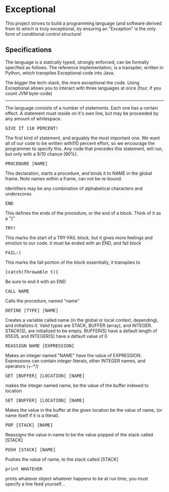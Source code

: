 # Exceptional

This project strives to build a programming language (and software derived from it) which is truly exceptional, by ensuring an "Exception" is the only form of conditional control structure!
## Specifications

The language is a statically typed, strongly enforced, can be formally specified as follows. The reference implementation, is a transpiler, written in Python, which transpiles Exceptional code into Java. 

The bigger the tech-stack, the more exceptional the code. Using Exceptional allows you to interact with three languages at once (four, if you count JVM byte-code)
 
<hr/>

The language consists of a number of statements. Each one has a certain effect. A statement must reside on it's own line, but may be proceeded by any amount of whitespace.

<pre>
GIVE IT 110 PERCENT!
</pre>
The first kind of statement, and arguably the most important one. We want all of our code to be written with110 percent effort, so we encourage the programmer to specify this. Any code that precedes this statement, will run, but only with a 9/10 chance (90%).

<pre>
PROCEDURE [NAME]
</pre>

This declaration, starts a procedure, and binds it to NAME in the global frame. Note names within a frame, can not be re-bound.

Identifiers may be any combination of alphabetical characters and underscores

<pre>
END
</pre>

This defines the ends of the procedure, or the end of a block. Think of it as a "}"

<pre>TRY!
</pre>

This marks the start of a TRY-FAIL block, but it gives more feelings and emotion to our code. it must be ended with an END, and fail block

<pre>
FAIL:(
</pre>
This marks the fail portion of the block essentially, it transpiles to 
<pre>}catch(Throwable t){</pre>
Be sure to end it with an END

<pre>
CALL NAME
</pre>

Calls the procedure, named "name"

<pre>
DEFINE [TYPE] [NAME]
</pre>

Creates a variable called name (in the global or local context, depending), and initializes it.
Valid types are STACK, BUFFER (array), and INTEGER. 
STACK(S), are initialized to be empty. BUFFER(S) have a default length of 65535, and INTEGER(S) have a default value of 0

<pre>
REASSIGN NAME [EXPRESSION]
</pre>
Makes an integer named "NAME" have the value of EXPRESSION. Expressions can contain integer literals, other INTEGER names, and operators (+-*/)

<pre>GET [BUFFER] [LOCATION] [NAME]</pre>
makes the integer named name, be the value of the buffer indexed to location

<pre>SET [BUFFER] [LOCATION] [NAME]</pre>
Makes the value in the buffer at the given location be the value of name, (or name itself if it is a literal).

<pre>POP [STACK] [NAME]</pre>
Reassigns the value in name to be the value popped of the stack called [STACK]

<pre>PUSH [STACK] [NAME]</pre>
Pushes the value of name, to the stack called [STACK]

<pre>print WHATEVER</pre>

prints whatever object whatever happens to be at run time, you must specify a line feed yourself...



